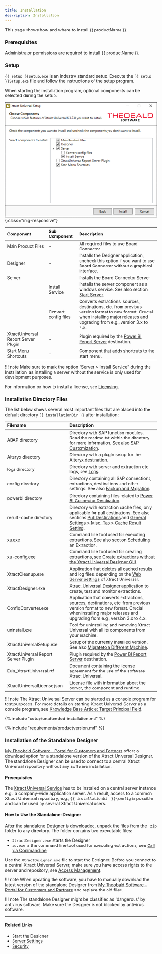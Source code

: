```yaml
---
title: Installation
description: Installation
---
```


This page shows how and where to install {{ productName }}. 

### Prerequisites

Administrator permissions are required to install {{ productName }}.

### Setup

`{{ setup }}Setup.exe` is an industry standard setup. 
Execute the `{{ setup }}Setup.exe` file and follow the instructions of the setup program.

When starting the installation program, optional components can be selected during the setup. 

![Migration1](../../assets/images/xu/documentation/setup/Migration_1.png){:class="img-responsive"}

|Component | Sub Component| Description |
|:----|:---|:---|
|Main Product Files |- | All required files to use Board Connector. |
|Designer | -| Installs the Designer application, uncheck this option if you want to use Board Connector without a graphical interface. |
|Server | | Installs the Board Connector Server |
|<!---->| Install Service| Installs the server component as a windows service. See also section [Start Server](../server/start-server.md). |
| <!---->  |  Convert config files | Converts extractions, sources, destinations, etc. from previous version format to new format. Crucial when installing major releases and upgrading from e.g., version 3.x to 4.x.|
|XtractUniversal Report Server Plugin |- |Plugin required by the [Power BI Report Server](../destinations/server-report-services.md) destination.|
|Start Menu Shortcuts |- |Component that adds shortcuts to the start menu.|


!!! note
    Make sure to mark the option “Server > Install Service” during the Installation, as installing a server without the service is only used for development purposes.

For information on how to install a license, see [Licensing](license.md#install-the-xtract-universal-license).

### Installation Directory Files

The list below shows several most important files that are placed into the default directory `{{ installationDir }}` after installation:


|Filename | Description |
|:----|:---|
| ABAP directory | Directory with SAP function modules. Read the readme.txt within the directory for more information. See also [SAP Customization](../setup-in-sap/index.md).|
| Alteryx directory| Directory with a plugin setup for the [Alteryx destination](../destinations/alteryx.md#requirements).|
| logs directory| Directory with server and extraction etc. logs, see [Logs](../logs/index.md). |
| config directory | Directory containing all SAP connections, extractions, destinations and other settings. See also [Backup and Migration](migration.md).|
| powerbi directory| Directory containing files related to [Power BI Connector Destination](../destinations/power-bi-connector.md).|
| result-cache directory | Directory with extraction cache files, only applicable for pull destinations. See also sections [Pull Destinations](../destinations/index.md#pull-and-push-destinations) and [General Settings > Misc. Tab > Cache Result Setting](#link).|
| xu.exe | Command line tool used for executing extractions. See also section [Scheduling an Extraction](../execute-and-automate-extractions). |
| xu-config.exe | Command line tool used for creating extractions, see [Create extractions without the Xtract Universal Designer GUI](#link). |
| XtractCleanup.exe | Application that deletes all cached results and log files, depending on the [Web Server settings](../server/server-settings.md#web-server) of Xtract Universal.|
| XtractDesigner.exe | [Xtract Universal Designer](#link) application to create, test and monitor extractions.|
| ConfigConverter.exe| Application that converts extractions, sources, destinations, etc. from previous version format to new format. Crucial when installing major releases and upgrading from e.g., version 3.x to 4.x. |
| uninstall.exe| Tool for uninstalling and removing Xtract Universal with all its components from your machine. |
| XtractUniversalSetup.exe| Setup of the currently installed version. See also [Migrateto a Different Machine](migration.md#migration-to-a-different-machine).|
| XtractUniversal Report Server Plugin | Plugin required by the [Power BI Report Server](../destinations/server-report-services.md) destination.|
| Eula_XtractUniversal.rtf | Document containing the license agreement for the use of the software Xtract Universal.|
| XtractUniversalLicense.json |  License file with information about the server, the component and runtime. |


!!! note
    The Xtract Universal Server can be started as a console program for test purposes.
    For more details on starting Xtract Universal Server as a console program, see [Knowledge Base Article: Target Principal Field](../../knowledge-base/target-principal-TPN.md).

{% include "setup/unattended-installation.md" %}	

{% include "requirements/productversion.md" %}	


### Installation of the Standalone Designer

[My Theobald Software - Portal for Customers and Partners](https://my.theobald-software.com/) offers a download option for a standalone version of the Xtract Universal Designer.
The standalone Designer can be used to connect to a central Xtract Universal repository without any software installation.

#### Prerequisites

The [Xtract Universal Service](../server/start-server.md) has to be installed on a central server instance e.g., a company-wide application server.
As a result, access to a common Xtract Universal repository, e.g., `{{ installationDir }}\config` is possible and can be used by several Xtract Universal users.

#### How to Use the Standalone-Designer

After the standalone Designer is downloaded, unpack the files from the `.zip` folder to any directory.
The folder contains two executable files:

- `XtractDesigner.exe` starts the Designer
- `xu.exe` is the command line tool used for executing extractions, see [Call via Commandline](../execute-and-automate/call-via-commandline.md)

Use the `XtractDesigner.exe` file to start the Designer. 
Before you connect to a central Xtract Universal Server, make sure you have access rights to the server and repository, see [Access Management](../security/access-management.md).

!!! note 
	When updating the software, you have to manually download the latest version of the standalone Designer from [My Theobald Software - Portal for Customers and Partners](https://my.theobald-software.com/) and replace the old files.

!!! note
	The standalone Designer might be classified as 'dangerous' by antivirus software. Make sure the Designer is not blocked by antivirus software.


*****
#### Related Links
- [Start the Designer](../designer.md)
- [Server Settings](../server/server-settings.md)
- [Security](../security/index.md)
